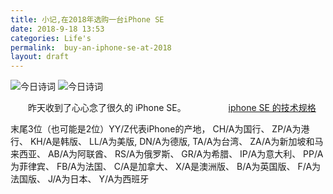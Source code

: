 ```yaml
---
title: 小记,在2018年选购一台iPhone SE
date: 2018-9-18 13:53
categories: Life's
permalink:  buy-an-iphone-se-at-2018
layout: draft
---
```

![今日诗词](https://v2.jinrishici.com/one.svg)
<img alt="今日诗词" src="https://v2.jinrishici.com/one.svg">

　　昨天收到了心心念了很久的 iPhone SE。
　　
　　
[iphone SE 的技术规格](https://support.apple.com/kb/SP738?locale=zh_CN)

末尾3位（也可能是2位）YY/Z代表iPhone的产地，
CH/A为国行、
ZP/A为港行、
KH/A是韩版、
LL/A为美版,
DN/A为德版,
TA/A为台湾、
ZA/A为新加坡和马来西亚、
AB/A为阿联酋、
RS/A为俄罗斯、
GR/A为希腊、
IP/A为意大利、
PP/A为菲律宾、
FB/A为法国、
C/A是加拿大、
X/A是澳洲版、
B/A为英国版、
F/A为法国版、
J/A为日本、
Y/A为西班牙